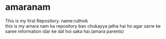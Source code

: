 # amaranam
This is my first Repository.
name:ruthvik
<br>
this is my amara nam ka repository ban chukayya jatha hai ho agar sarre ke saree information idar ke dal hoi saka hai.(amara parents)
